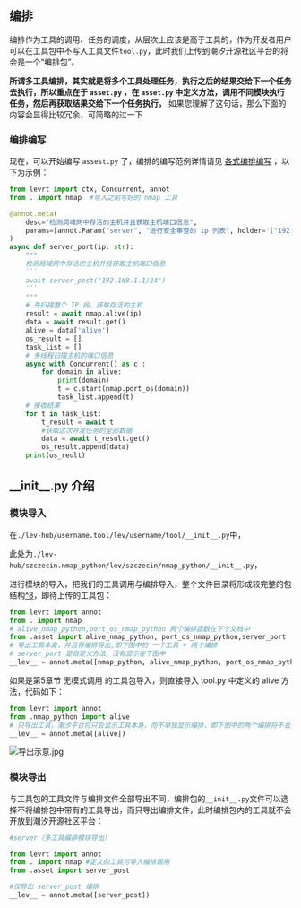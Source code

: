


## 编排

编排作为工具的调用、任务的调度，从层次上应该是高于工具的，作为开发者用户可以在工具包中不写入工具文件`tool.py`，此时我们上传到潮汐开源社区平台的将会是一个“编排包”。

**所谓多工具编排，其实就是将多个工具处理任务，执行之后的结果交给下一个任务去执行，所以重点在于 `asset.py` ，在 `asset.py` 中定义方法，调用不同模块执行任务，然后再获取结果交给下一个任务执行。** 如果您理解了这句话，那么下面的内容会显得比较冗余，可简略的过一下

### 编排编写

现在，可以开始编写 `assest.py` 了，编排的编写范例详情请见 [各式编排编写](#各式编排编写) ，以下为示例：

````python
from levrt import ctx, Concurrent, annot
from . import nmap	#导入之前写好的 nmap 工具

@annot.meta(
    desc="检测局域网中存活的主机并且获取主机端口信息",
    params=[annot.Param("server", "进行安全审查的 ip 列表", holder='["192.168.1.1/24"]')],
)
async def server_port(ip: str):
    """
    检测局域网中存活的主机并且获取主机端口信息
    ```
    await server_post("192.168.1.1/24")
    ```
    """
    # 先扫描整个 IP 段，获取存活的主机
    result = await nmap.alive(ip)
    data = await result.get()
    alive = data['alive']
    os_result = []
    task_list = []
    # 多线程扫描主机的端口信息
    async with Concurrent() as c :
        for domain in alive:
            print(domain)
            t = c.start(nmap.port_os(domain))
            task_list.append(t)
	# 接收结果
    for t in task_list:
        t_result = await t
        #获取这次并发任务的全部数据
        data = await t_result.get()
        os_result.append(data)
    print(os_reult)
````





## \_\_init__.py 介绍

### 模块导入

在`./lev-hub/username.tool/lev/username/tool/__init__.py`中，

此处为`./lev-hub/szczecin.nmap_python/lev/szczecin/nmap_python/__init__.py`，

进行模块的导入，把我们的工具调用与编排导入，整个文件目录将形成较完整的包结构[^8](#包是怎样的结构？)，即待上传的工具包：

```python
from levrt import annot
from . import nmap
# alive_nmap_python,port_os_nmap_python 两个编排函数在下个文档中
from .asset import alive_nmap_python, port_os_nmap_python,server_port
# 导出工具本身，并且将编排导出,即下图中的 一个工具 + 两个编排
# server_port 是自定义方法，没有显示在下图中
__lev__ = annot.meta([nmap_python, alive_nmap_python, port_os_nmap_python,server_port])
```

如果是第5章节 无模式调用 的工具包导入，则直接导入 tool.py 中定义的 alive 方法，代码如下：

```python
from levrt import annot
from .nmap_python import alive
# 只导出工具，潮汐平台将只会显示工具本身，而不单独显示编排，即下图中的两个编排将不会显示，只显示工具本身（而且名字将不会是这个名字，是alive() 方法的desc 参数）
__lev__ = annot.meta([alive])
```

![导出示意.jpg](/home/alex/local-workspace/lev_doc/img/工具导出示意.jpg)



### 模块导出

与工具包的工具文件与编排文件全部导出不同，编排包的`__init__.py`文件可以选择不将编排包中带有的工具导出，而只导出编排文件，此时编排包内的工具就不会开放到潮汐开源社区平台：

```python
#server（多工具编排模块导出）

from levrt import annot
from . import nmap #定义的工具可导入编排调用
from .asset import server_post

#仅导出 server_post 编排
__lev__ = annot.meta([server_post])
```
